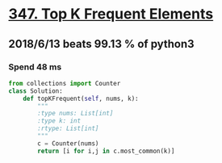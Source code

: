 # [347. Top K Frequent Elements](https://leetcode.com/problems/top-k-frequent-elements/description/)

## 2018/6/13 beats 99.13 % of python3
### Spend 48 ms
```python
from collections import Counter
class Solution:
    def topKFrequent(self, nums, k):
        """
        :type nums: List[int]
        :type k: int
        :rtype: List[int]
        """
        c = Counter(nums)
        return [i for i,j in c.most_common(k)]
```
